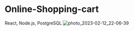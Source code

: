 # Online-Shopping-cart
React, Node.js, PostgreSQL
![photo_2023-02-12_22-06-39](https://user-images.githubusercontent.com/82671379/219201365-510062ce-7aaf-4531-a4d5-1255c0448e5a.jpg)
